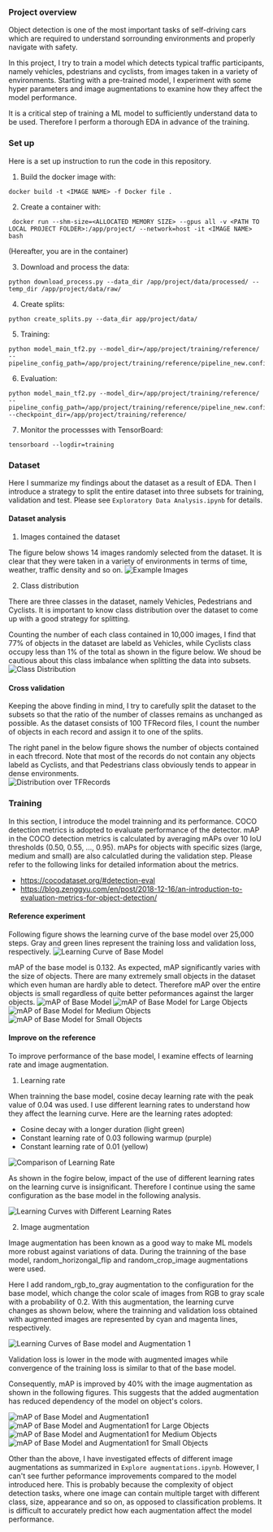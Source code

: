 ### Project overview
Object detection is one of the most important tasks of self-driving cars which are required to understand sorrounding environments and properly navigate with safety.

In this project, I try to train a model which detects typical traffic participants, namely vehicles, pdestrians and cyclists, from images taken in a variety of environments. Starting with a pre-trained model, I experiment with some hyper parameters and image augmentations to examine how they affect the model performance.

It is a critical step of training a ML model to sufficiently understand data to be used. Therefore I perform a thorough EDA in advance of the training.

### Set up
<!-- This section should contain a brief description of the steps to follow to run the code for this repository. -->
Here is a set up instruction to run the code in this repository.

1. Build the docker image with:
```
docker build -t <IMAGE NAME> -f Docker file .
```
2. Create a container with:
```
 docker run --shm-size=<ALLOCATED MEMORY SIZE> --gpus all -v <PATH TO LOCAL PROJECT FOLDER>:/app/project/ --network=host -it <IMAGE NAME> bash
```
(Hereafter, you are in the container)

3. Download and process the data:
```
python download_process.py --data_dir /app/project/data/processed/ --temp_dir /app/project/data/raw/
```
4. Create splits:
```
python create_splits.py --data_dir app/project/data/
```
5. Training:
```
python model_main_tf2.py --model_dir=/app/project/training/reference/ --pipeline_config_path=/app/project/training/reference/pipeline_new.config
```
6. Evaluation:
```
python model_main_tf2.py --model_dir=/app/project/training/reference/ --pipeline_config_path=/app/project/training/reference/pipeline_new.config --checkpoint_dir=/app/project/training/reference/
```
7. Monitor the processses with TensorBoard:
```
tensorboard --logdir=training
```

### Dataset
Here I summarize my findings about the dataset as a result of EDA. Then I introduce a strategy to split the entire dataset into three subsets for training, validation and test. Please see `Exploratory Data Analysis.ipynb` for details.
#### Dataset analysis
1. Images contained the dataset

The figure below shows 14 images randomly selected from the dataset. It is clear that they were taken in a variety of environments in terms of time, weather, traffic density and so on.
![Example Images](figure/ExampleImages.png)

2. Class distribution

There are three classes in the dataset, namely Vehicles, Pedestrians and Cyclists. It is important to know class distribution over the dataset to come up with a good strategy for splitting.

Counting the number of each class contained in 10,000 images, I find that 77% of objects in the dataset are labeld as Vehicles, while Cyclists class occupy less than 1% of the total as shown in the figure below. We shoud be cautious about this class imbalance when splitting the data into subsets. 
![Class Distribution](figure/ClassDistribution.png)

#### Cross validation
Keeping the above finding in mind, I try to carefully split the dataset to the subsets so that the ratio of the number of classes remains as unchanged as possible. As the dataset consists of 100 TFRecord files, I count the number of objects in each record and assign it to one of the splits.

The right panel in the below figure shows the number of objects contained in each tfrecord. Note that most of the records do not contain any objects labeld as Cyclists, and that Pedestrians class obviously tends to appear in dense environments.  
![Distribution over TFRecords](figure/DistributionOverTFRecords.png)

### Training
In this section, I introduce the model trainning and its performance. COCO detection metrics is adopted to evaluate performance of the detector. mAP in the COCO detection metrics is calculated by averaging mAPs over 10 IoU thresholds (0.50, 0.55, ..., 0.95). mAPs for objects with specific sizes (large, medium and small) are also calculatled during the validation step.
Please refer to the following links for detailed information about the metrics.

- https://cocodataset.org/#detection-eval
- https://blog.zenggyu.com/en/post/2018-12-16/an-introduction-to-evaluation-metrics-for-object-detection/

#### Reference experiment
Following figure shows the learning curve of the base model over 25,000 steps. Gray and green lines represent the training loss and validation loss, respectively.
![Learning Curve of Base Model](figure/LearningCurveBaseModel.png)

mAP of the base model is 0.132. As expected, mAP significantly varies with the size of objects. There are many extremely small objects in the dataset which even human are hardly able to detect. Therefore mAP over the entire objects is small regardless of quite better peformances against the larger objects.
![mAP of Base Model](figure/mAP_Base.png)
![mAP of Base Model for Large Objects](figure/mAPLarge_Base.png)
![mAP of Base Model for Medium Objects](figure/mAPMedium_Base.png)
![mAP of Base Model for Small Objects](figure/mAPSmall_Base.png)

#### Improve on the reference
To improve performance of the base model, I examine effects of learning rate and image augmentation.

1. Learning rate

When trainning the base model, cosine decay learning rate with the peak value of 0.04 was used. I use different learning rates to understand how they affect the learning curve.
Here are the learning rates adopted:
- Cosine decay with a longer duration (light green)
- Constant learning rate of 0.03 following warmup (purple)
- Constant learning rate of 0.01 (yellow)

![Comparison of Learning Rate](figure/LR_Comparison.png)

As shown in the fogire below, impact of the use of different learning rates on the learning curve is insignificant. Therefore I continue using the same configuration as the base model in the following analysis.

![Learning Curves with Different Learning Rates](figure/LearningCurve_DifferentLR.png)

2. Image augmentation

Image augmentation has been known as a good way to make ML models more robust against variations of data. During the trainning of the base model, random_horizongal_flip and random_crop_image augmentations were used.

Here I add random_rgb_to_gray augmentation to the configuration for the base model, which change the color scale of images from RGB to gray scale with a probability of 0.2. With this augmentation, the learning curve changes as shown below, where the trainning and validation loss obtained with augmented images are represented by cyan and magenta lines, respectively.

![Learning Curves of Base model and Augmentation 1](figure/LearningCurves_Base_Augmentation1.png)

Validation loss is lower in the mode with augmented images while convergence of the training loss is similar to that of the base model.

Consequently, mAP is improved by 40% with the image augmentation as shown in the following figures. This suggests that the added augmentation has reduced dependency of the model on object's colors.

![mAP of Base Model and Augmentation1](figure/mAP_Base_Augmentation1.png)
![mAP of Base Model and Augmentation1 for Large Objects](figure/mAPLarge_Base_Augmentation1.png)
![mAP of Base Model and Augmentation1 for Medium Objects](figure/mAPMedium_Base_Augmentation1.png)
![mAP of Base Model and Augmentation1 for Small Objects](figure/mAPSmall_Base_Augmentation1.png)

Other than the above, I have investigated effects of different image augmentations as summarized in `Explore augmentations.ipynb`. However, I can't see further peformance improvements compared to the model introduced here. This is probably because the complexity of object detection tasks, where one image can contain multiple target with different class, size, appearance and so on, as opposed to classification problems. It is difficult to accurately predict how each augmentation affect the model performance.
